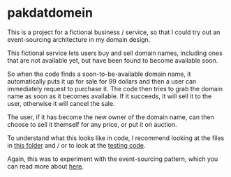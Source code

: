 # pakdatdomein

This is a project for a fictional business / service, so that I could try out an event-sourcing architecture in my domain design.

This fictional service lets users buy and sell domain names, including ones that are not available yet, but have been found to become available soon.

So when the code finds a soon-to-be-available domain name, it automatically puts it up for sale for 99 dollars and then a user can immediately request to purchase it. The code then tries to grab the domain name as soon as it becomes available. If it succeeds, it will sell it to the user, otherwise it will cancel the sale.

The user, if it has become the new owner of the domain name, can then choose to sell it themself for any price, or put it on auction.

To understand what this looks like in code, I recommend looking at the files in [this folder](https://github.com/Evertt/pakdatdomein/tree/master/Sources/Model/Domain) and / or to look at the [testing code](https://github.com/Evertt/pakdatdomein/blob/master/Tests/ModelTests/ModelTests.swift).

Again, this was to experiment with the event-sourcing pattern, which you can read more about [here](https://martinfowler.com/eaaDev/EventSourcing.html).
